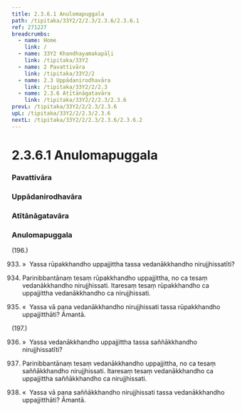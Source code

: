 ```yaml
---
title: 2.3.6.1 Anulomapuggala
path: /tipitaka/33Y2/2/2.3/2.3.6/2.3.6.1
ref: 271227
breadcrumbs:
  - name: Home
    link: /
  - name: 33Y2 Khandhayamakapāḷi
    link: /tipitaka/33Y2
  - name: 2 Pavattivāra
    link: /tipitaka/33Y2/2
  - name: 2.3 Uppādanirodhavāra
    link: /tipitaka/33Y2/2/2.3
  - name: 2.3.6 Atītānāgatavāra
    link: /tipitaka/33Y2/2/2.3/2.3.6
prevL: /tipitaka/33Y2/2/2.3/2.3.6
upL: /tipitaka/33Y2/2/2.3/2.3.6
nextL: /tipitaka/33Y2/2/2.3/2.3.6/2.3.6.2
---
```


# 2.3.6.1 Anulomapuggala

### Pavattivāra

### Uppādanirodhavāra

### Atītānāgatavāra

### Anulomapuggala

(196.)

933. »  Yassa rūpakkhandho uppajjittha tassa vedanākkhandho nirujjhissatīti?

934. Parinibbantānaṃ tesaṃ rūpakkhandho uppajjittha, no ca tesaṃ vedanākkhandho nirujjhissati. Itaresaṃ tesaṃ rūpakkhandho ca uppajjittha vedanākkhandho ca nirujjhissati.

935. «  Yassa vā pana vedanākkhandho nirujjhissati tassa rūpakkhandho uppajjitthāti? Āmantā.

(197.)

936. »  Yassa vedanākkhandho uppajjittha tassa saññākkhandho nirujjhissatīti?

937. Parinibbantānaṃ tesaṃ vedanākkhandho uppajjittha, no ca tesaṃ saññākkhandho nirujjhissati. Itaresaṃ tesaṃ vedanākkhandho ca uppajjittha saññākkhandho ca nirujjhissati.

938. «  Yassa vā pana saññākkhandho nirujjhissati tassa vedanākkhandho uppajjitthāti? Āmantā.


